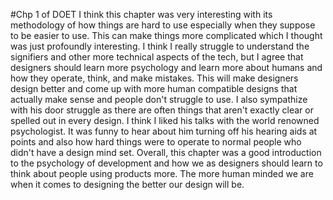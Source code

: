 #Chp 1 of DOET
I think this chapter was very interesting with its methodology of how things are hard to use especially when they suppose to be easier to use. This can make things more complicated which I thought was just profoundly interesting. I think I really struggle to understand the signifiers and other more technical aspects of the tech, but I agree that designers should learn more psychology and learn more about humans and how they operate, think, and make mistakes. This will make designers design better and come up with more human compatible designs that actually make sense and people don't struggle to use. I also sympathize with his door struggle as there are often things that aren't exactly clear or spelled out in every design. I think I liked his talks with the world renowned psychologist. It was funny to hear about him turning off his hearing aids at points and also how hard things were to operate to normal people who didn't have a design mind set. Overall, this chapter was a good introduction to the psychology of development and how we as designers should learn to think about people using products more. The more human minded we are when it comes to designing the better our design will be.
